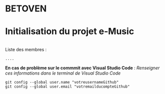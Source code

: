 # BETOVEN
# Initialisation du projet e-Music

```

 ```
Liste des membres : 

```
....
```
**En cas de problème sur le commmit avec Visual Studio Code** : 
*Renseigner ces informations dans le terminal de Visual Studio Code*

```
git config --global user.name "votreusernameGithub" 
git config --global user.email "votremailducompteGithub"

```
